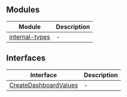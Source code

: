 ## Modules

| Module | Description |
| ------ | ------ |
| [internal-types](internal-types/README.md) | - |

## Interfaces

| Interface | Description |
| ------ | ------ |
| [CreateDashboardValues](interfaces/CreateDashboardValues.md) | - |
